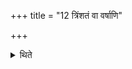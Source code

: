 +++
title = "12 त्रिंशतं वा वर्षाणि"

+++

<details><summary>थिते</summary>

12. Or for thirty years.
</details>
